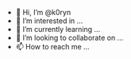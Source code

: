 - 👋 Hi, I’m @k0ryn
- 👀 I’m interested in ...
- 🌱 I’m currently learning ...
- 💞️ I’m looking to collaborate on ...
- 📫 How to reach me ...

<!---
k0ryn/k0ryn is a ✨ special ✨ repository because its `README.md` (this file) appears on your GitHub profile.
You can click the Preview link to take a look at your changes.
--->
